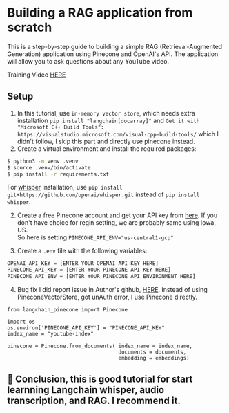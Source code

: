 # Building a RAG application from scratch

This is a step-by-step guide to building a simple RAG (Retrieval-Augmented Generation) application using Pinecone and OpenAI's API. The application will allow you to ask questions about any YouTube video.

Training Video [HERE](https://www.youtube.com/watch?v=BrsocJb-fAo&t=2098s&ab_channel=Underfitted)

## Setup

1. In this tutorial, use `in-memory vector store`, which needs extra installation `pip install "langchain[docarray]"` and `Get it with "Microsoft C++ Build Tools": https://visualstudio.microsoft.com/visual-cpp-build-tools/` which I didn't follow, I skip this part and directly use pinecone instead.
1. Create a virtual environment and install the required packages:

```bash
$ python3 -m venv .venv
$ source .venv/bin/activate
$ pip install -r requirements.txt
```

For [whisper](https://github.com/openai/whisper) installation, use `pip install git+https://github.com/openai/whisper.git` instead of `pip install whisper`.

2. Create a free Pinecone account and get your API key from [here](https://www.pinecone.io/).
   If you don't have choice for regin setting, we are probably same using Iowa, US. <br>
   So here is setting `PINECONE_API_ENV="us-central1-gcp"`

3. Create a `.env` file with the following variables:

```bash
OPENAI_API_KEY = [ENTER YOUR OPENAI API KEY HERE]
PINECONE_API_KEY = [ENTER YOUR PINECONE API KEY HERE]
PINECONE_API_ENV = [ENTER YOUR PINECONE API ENVIRONMENT HERE]
```

4. Bug fix
   I did report issue in Author's github, [HERE](https://github.com/svpino/youtube-rag/issues/2).
   Instead of using PineconeVectorStore, got unAuth error, I use Pinecone directly.

```Py
from langchain_pinecone import Pinecone

import os
os.environ['PINECONE_API_KEY'] = "PINECONE_API_KEY"
index_name = "youtube-index"

pinecone = Pinecone.from_documents( index_name = index_name,
                                    documents = documents,
                                    embedding = embeddings)
```

## 💖 Conclusion, this is good tutorial for start learnning Langchain whisper, audio transcription, and RAG. I recommend it.
